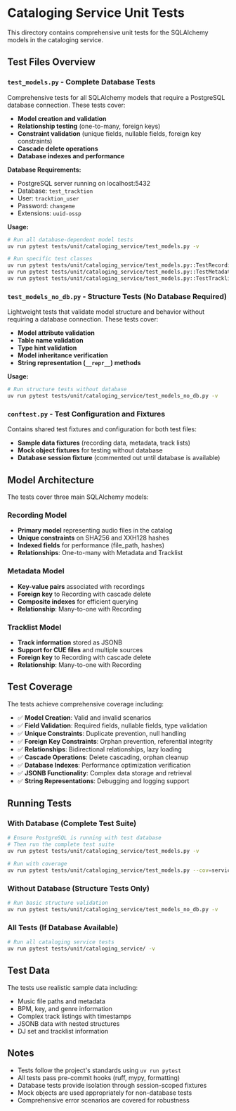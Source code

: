 # Cataloging Service Unit Tests

This directory contains comprehensive unit tests for the SQLAlchemy models in the cataloging service.

## Test Files Overview

### `test_models.py` - Complete Database Tests
Comprehensive tests for all SQLAlchemy models that require a PostgreSQL database connection. These tests cover:

- **Model creation and validation**
- **Relationship testing** (one-to-many, foreign keys)
- **Constraint validation** (unique fields, nullable fields, foreign key constraints)
- **Cascade delete operations**
- **Database indexes and performance**

**Database Requirements:**
- PostgreSQL server running on localhost:5432
- Database: `test_tracktion`
- User: `tracktion_user`
- Password: `changeme`
- Extensions: `uuid-ossp`

**Usage:**
```bash
# Run all database-dependent model tests
uv run pytest tests/unit/cataloging_service/test_models.py -v

# Run specific test classes
uv run pytest tests/unit/cataloging_service/test_models.py::TestRecordingModel -v
uv run pytest tests/unit/cataloging_service/test_models.py::TestMetadataModel -v
uv run pytest tests/unit/cataloging_service/test_models.py::TestTracklistModel -v
```

### `test_models_no_db.py` - Structure Tests (No Database Required)
Lightweight tests that validate model structure and behavior without requiring a database connection. These tests cover:

- **Model attribute validation**
- **Table name validation**
- **Type hint validation**
- **Model inheritance verification**
- **String representation (`__repr__`) methods**

**Usage:**
```bash
# Run structure tests without database
uv run pytest tests/unit/cataloging_service/test_models_no_db.py -v
```

### `conftest.py` - Test Configuration and Fixtures
Contains shared test fixtures and configuration for both test files:

- **Sample data fixtures** (recording data, metadata, track lists)
- **Mock object fixtures** for testing without database
- **Database session fixture** (commented out until database is available)

## Model Architecture

The tests cover three main SQLAlchemy models:

### Recording Model
- **Primary model** representing audio files in the catalog
- **Unique constraints** on SHA256 and XXH128 hashes
- **Indexed fields** for performance (file_path, hashes)
- **Relationships**: One-to-many with Metadata and Tracklist

### Metadata Model
- **Key-value pairs** associated with recordings
- **Foreign key** to Recording with cascade delete
- **Composite indexes** for efficient querying
- **Relationship**: Many-to-one with Recording

### Tracklist Model
- **Track information** stored as JSONB
- **Support for CUE files** and multiple sources
- **Foreign key** to Recording with cascade delete
- **Relationship**: Many-to-one with Recording

## Test Coverage

The tests achieve comprehensive coverage including:

- ✅ **Model Creation**: Valid and invalid scenarios
- ✅ **Field Validation**: Required fields, nullable fields, type validation
- ✅ **Unique Constraints**: Duplicate prevention, null handling
- ✅ **Foreign Key Constraints**: Orphan prevention, referential integrity
- ✅ **Relationships**: Bidirectional relationships, lazy loading
- ✅ **Cascade Operations**: Delete cascading, orphan cleanup
- ✅ **Database Indexes**: Performance optimization verification
- ✅ **JSONB Functionality**: Complex data storage and retrieval
- ✅ **String Representations**: Debugging and logging support

## Running Tests

### With Database (Complete Test Suite)
```bash
# Ensure PostgreSQL is running with test database
# Then run the complete test suite
uv run pytest tests/unit/cataloging_service/test_models.py -v

# Run with coverage
uv run pytest tests/unit/cataloging_service/test_models.py --cov=services.cataloging_service.src.models
```

### Without Database (Structure Tests Only)
```bash
# Run basic structure validation
uv run pytest tests/unit/cataloging_service/test_models_no_db.py -v
```

### All Tests (If Database Available)
```bash
# Run all cataloging service tests
uv run pytest tests/unit/cataloging_service/ -v
```

## Test Data

The tests use realistic sample data including:
- Music file paths and metadata
- BPM, key, and genre information
- Complex track listings with timestamps
- JSONB data with nested structures
- DJ set and tracklist information

## Notes

- Tests follow the project's standards using `uv run pytest`
- All tests pass pre-commit hooks (ruff, mypy, formatting)
- Database tests provide isolation through session-scoped fixtures
- Mock objects are used appropriately for non-database tests
- Comprehensive error scenarios are covered for robustness
